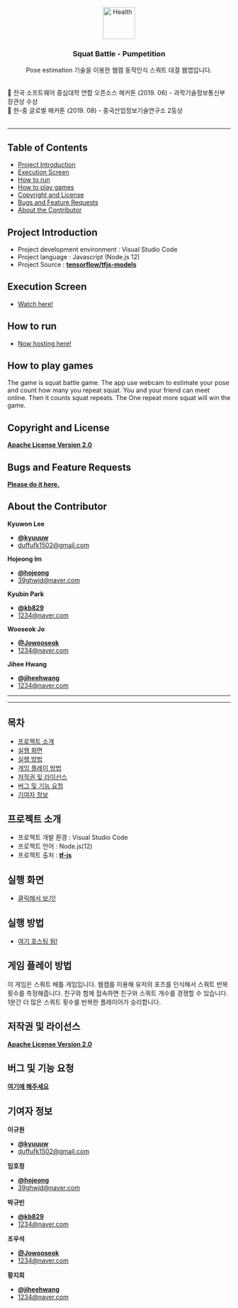 <p align="center">
  <a href="https://github.com/chinagazo/pumpetition">
    <img src="https://github.com/chinagazo/pumpetition/raw/master/assets/icon.jpg" alt="Health" width="72" height="72">
  </a>
</p>

<h3 align="center">Squat Battle - Pumpetition</h3>

<p align="center">
  Pose estimation 기술을 이용한 웹캠 동작인식 스쿼트 대결 웹앱입니다.<br/><br/>

  🥇 전국 소프트웨어 중심대학 연합 오픈소스 해커톤 (2019. 06) - 과학기술정보통신부장관상 수상<br/>
  🥈 한-중 글로벌 해커톤 (2019. 08) - 중국산업정보기술연구소 2등상<br/><br/>
</p>

* * *


## Table of Contents

- [Project Introduction](#Project-Introduction)
- [Execution Screen](#Execution-Screen)
- [How to run](#How-to-run)
- [How to play games](#How-to-play-games)
- [Copyright and License](#Copyright-and-License)
- [Bugs and Feature Requests](#Bugs-and-Feature-Requests)
- [About the Contributor](#About-the-Contributor)


## Project Introduction

- Project development environment : Visual Studio Code
- Project language : Javascript (Node.js 12)
- Project Source : [**tensorflow/tfjs-models**](https://github.com/tensorflow/tfjs-models)

## Execution Screen
- [Watch here!](https://www.youtube.com/embed/qmYJ3Z4X708)


## How to run

- [Now hosting here!](https://snappy-premise-231900.web.app)


## How to play games

The game is squat battle game.
The app use webcam to estimate your pose and count how many you repeat squat.
You and your friend can meet online. Then it counts squat repeats.
The One repeat more squat will win the game.

## Copyright and License

[**Apache License Version 2.0**](https://github.com/chinagazo/pumpetition/blob/master/LICENSE)


## Bugs and Feature Requests

[**Please do it here.**](https://github.com/chinagazo/pumpetition/issues)


## About the Contributor
**Kyuwon Lee**

- [**@kyuuuw**](https://github.com/kyuuuw)
- <duffufk1502@gmail.com>

**Hojeong Im**
- [**@hojeong**](https://github.com/hojeong)
- <39ghwjd@naver.com>

**Kyubin Park**
- [**@kb829**](https://github.com/kb829)
- <1234@naver.com>

**Wooseok Jo**
- [**@Jowooseok**](https://github.com/Jowooseok)
- <1234@naver.com>

**Jihee Hwang**
- [**@jiheehwang**](https://github.com/jiheehwang)
- <1234@naver.com>

* * *

* * *


## 목차

- [프로젝트 소개](#프로젝트-소개)
- [실행 화면](#실행-화면)
- [실행 방법](#실행-방법)
- [게임 플레이 방법](#게임-플레이-방법)
- [저작권 및 라이선스](#저작권-및-라이선스)
- [버그 및 기능 요청](#버그-및-기능-요청)
- [기여자 정보](#기여자-정보)


## 프로젝트 소개

- 프로젝트 개발 환경 : Visual Studio Code
- 프로젝트 언어 : Node.js(12)
- 프로젝트 출처 : [**tf-js**](https://github.com/tensorflow/tfjs-models.git)

## 실행 화면
- [클릭해서 보기!](https://www.youtube.com/embed/qmYJ3Z4X708)


## 실행 방법

- [여기 호스팅 됨!](https://snappy-premise-231900.web.app)


## 게임 플레이 방법

이 게임은 스쿼트 배틀 게임입니다.
웹캠를 이용해 유저의 포즈를 인식해서 스쿼트 반복 횟수를 측정해줍니다.
친구와 함께 접속하면 친구와 스쿼트 개수를 경쟁할 수 있습니다.
1분간 더 많은 스쿼트 횟수를 반복한 플레이어가 승리합니다.


## 저작권 및 라이선스

[**Apache License Version 2.0**](https://github.com/chinagazo/pumpetition/blob/master/LICENSE)


## 버그 및 기능 요청

[**여기에 해주세요**](https://github.com/chinagazo/pumpetition/issues)


## 기여자 정보

**이규원**

- [**@kyuuuw**](https://github.com/kyuuuw)
- <duffufk1502@gmail.com>

**임호정**
- [**@hojeong**](https://github.com/hojeong)
- <39ghwjd@naver.com>

**박규빈**
- [**@kb829**](https://github.com/kb829)
- <1234@naver.com>

**조우석**
- [**@Jowooseok**](https://github.com/Jowooseok)
- <1234@naver.com>

**황지희**
- [**@jiheehwang**](https://github.com/jiheehwang)
- <1234@naver.com>
